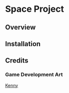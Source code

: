 # Space Project

## Overview

## Installation

## Credits
### Game Development Art
[Kenny](https://kenney.nl/)
